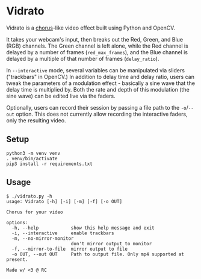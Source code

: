 # Vidrato
Vidrato is a [chorus](https://en.wikipedia.org/wiki/Chorus_(audio_effect))-like video effect built using Python and OpenCV.

It takes your webcam's input, then breaks out the Red, Green, and Blue (RGB) channels.
The Green channel is left alone, while the Red channel is delayed by a number of frames (`red_max_frames`),
and the Blue channel is delayed by a multiple of that number of frames (`delay_ratio`).

In `--interactive` mode, several variables can be manipulated via sliders ("trackbars" in OpenCV.)
In addition to delay time and delay ratio, users can tweak the parameters of a modulation effect -
basically a sine wave that the delay time is multiplied by.
Both the rate and depth of this modulation (the sine wave) can be edited live via the faders.

Optionally, users can record their session by passing a file path to  the `-o`/`--out` option.
This does not currently allow recording the interactive faders, only the resulting video.

## Setup
```
python3 -m venv venv
. venv/bin/activate
pip3 install -r requirements.txt
```

## Usage
```
$ ./vidrato.py -h
usage: Vidrato [-h] [-i] [-m] [-f] [-o OUT]

Chorus for your video

options:
  -h, --help            show this help message and exit
  -i, --interactive     enable trackbars
  -m, --no-mirror-monitor
                        don't mirror output to monitor
  -f, --mirror-to-file  mirror output to file
  -o OUT, --out OUT     Path to output file. Only mp4 supported at present.

Made w/ <3 @ RC
```
